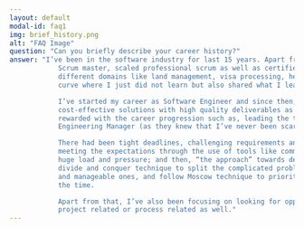 ```yaml
---
layout: default
modal-id: faq1
img: brief_history.png
alt: "FAQ Image"
question: "Can you briefly describe your career history?"
answer: "I’ve been in the software industry for last 15 years. Apart from technical skills, I’m certified professional
            Scrum master, scaled professional scrum as well as certified Agile practitioner from PMI. I’ve worked across
            different domains like land management, visa processing, healthcare, telecom etc. It’s been a steep learning
            curve where I just did not learn but also shared what I learnt whenever I got the opportunity.

            I’ve started my career as Software Engineer and since then, had been playing different roles. My
            cost-effective solutions with high quality deliverables as well as delivery oriented track record got
            rewarded with the career progression such as, leading the team and project, or becoming the Software
            Engineering Manager (as they knew that I’ve never been scared to take up bigger challenges).

            There had been tight deadlines, challenging requirements and complex issues from time to time, but have been
            meeting the expectations through the use of tools like communication, transparency, staying calm even under
            huge load and pressure; and then, “the approach” towards development and delivery, which means, follow the
            divide and conquer technique to split the complicated problems into small, measurable, achievable, testable
            and manageable ones, and follow Moscow technique to prioritise them to ensure delivering the best value all
            the time.

            Apart from that, I’ve also been focusing on looking for opportunities for automation which could either be
            project related or process related as well."
---
```

